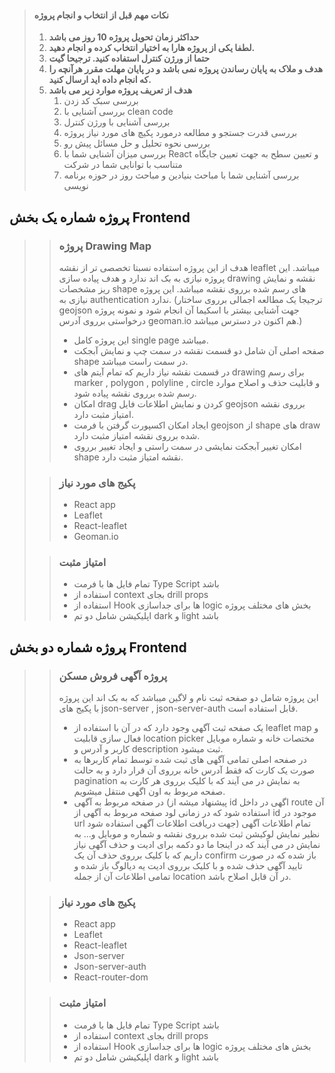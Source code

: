 > #### **نکات مهم قبل از انتخاب و انجام پروژه**
> 
> 1. **حداکثر زمان تحویل پروژه 10 روز می باشد**
> 2. **لطفا یکی از پروژه هارا به اختیار انتخاب کرده و انجام دهید.**
> 3. **حتما از ورژن کنترل استفاده کنید. ترجیحا گیت**
> 4. **هدف و ملاک به پایان رساندن پروژه نمی باشد و در پایان مهلت مقرر هرآنچه را که انجام داده اید ارسال کنید.**
> 5. **هدف از تعریف پروژه موارد زیر می باشد**
>    1. بررسی سبک کد زدن
>    2. بررسی آشنایی با clean code
>    3. بررسی آشنایی با ورژن کنترل
>    4. بررسی قدرت جستجو و مطالعه درمورد پکیچ های مورد نیاز پروژه 
>    5. بررسی نحوه تحلیل و حل مسائل پیش رو
>    6.  بررسی میزان آشنایی شما با React و تعیین سطح به جهت تعیین جایگاه متناسب با توانایی شما در شرکت
>    7. بررسی آشنایی شما با مباحث بنیادین و مباحث روز در حوزه برنامه نویسی



 ## پروژه شماره یک بخش Frontend 
> 
> > ### پروژه Drawing Map
> > 
> >   هدف از این پروژه استفاده نسبتا تخصصی تر از نقشه leaflet میباشد. این پروژه نیازی به بک اند ندارد و هدف پیاده سازی drawing نقشه و نمایش ریز مشخصات shape های رسم شده برروی نقشه میباشد. این پروژه نیازی به authentication ندارد. (ترجیجا یک مطالعه اجمالی برروی ساختار geojson جهت آشنایی بیشتر با اسکیما آن انجام شود و نمونه پروژه درخواستی برروی آدرس geoman.io هم اکنون در دسترس میباشد.)
> > 
> >   -   این پروژه کامل single page میباشد.
> >   -  صفحه اصلی آن شامل دو قسمت نقشه در سمت چپ و نمایش آبجکت shape در سمت راست میباشد.
> >   -   در قسمت نقشه نیاز داریم که تمام آیتم های drawing برای رسم marker , polygon , polyline , circle و قابلیت حذف و اصلاح موارد رسم شده برروی نقشه پیاده شود.
> >   -   امکان drag کردن و نمایش اطلاعات فایل geojson برروی نقشه امتیاز مثبت دارد.
> >   -   ایجاد امکان اکسپورت گرفتن با فرمت geojson از shape های draw شده برروی نقشه امتیاز مثبت دارد.
> >   -   امکان تغییر آبجکت نمایشی در سمت راستی و ایجاد تغییر برروی shape نقشه امتیاز مثبت دارد.
>
> > ### **پکیج های مورد نیاز**
  > >   - React app
  > >   - Leaflet
  > >   - React-leaflet 
  > >   - Geoman.io
>
> > ### **امتیاز مثبت**   
  > >   - تمام فایل ها با فرمت Type Script باشد     
  > >   - استفاده از context بجای drill props
  > >   - استفاده از Hook ها برای جداسازی logic بخش های مختلف پروژه
  > >   - اپلیکیشن شامل دو تم dark و light باشد
   
   
   

 ## پروژه شماره دو بخش Frontend 
> 
> >  ### پروژه آگهی فروش مسکن
> > 
> >   این پروژه شامل دو صفحه ثبت نام و لاگین میباشد که به بک اند این پروژه با پکیج های json-server , json-server-auth قابل استفاده است.
> > 
> >   - یک صفحه ثبت آگهی وجود دارد که در آن با استفاده از leaflet map و فعال سازی قابلیت location picker مختصات خانه و شماره موبایل کاربر و آدرس و description ثبت میشود.
> >   - در صفحه اصلی تمامی آگهی های ثبت شده توسط تمام کاربرها به صورت یک کارت که فقط آدرس خانه برروی آن قرار دارد و به حالت pagination به نمایش در می آیند که با کلیک برروی هر کارت به صفحه مربوط به اون اگهی منتقل میشویم.
> >   - در صفحه مربوط به آگهی (پیشنهاد میشه از id اگهی در داخل route آن استفاده شود که در زمانی لود صفحه مربوط به آگهی از id موجود در url جهت دریافت اطلاعات آگهی استفاده شود) تمام اطلاعات آگهی نظیر نمایش لوکیشن ثبت شده برروی نقشه و شماره و موبایل و... به نمایش در می آیند که در اینجا ما دو دکمه برای ادیت و حذف آگهی نیاز داریم که با کلیک برروی حذف آن یک confirm باز شده که در صورت تایید آگهی حذف شده و با کلیک برروی ادیت یه دیالوگ باز شده و تمامی اطلاعات آن از جمله location  در آن قابل اصلاح باشد.
> 
> >  ### **پکیج های مورد نیاز**
> >   - React app
> >   - Leaflet
> >   - React-leaflet
> >   - Json-server
> >   - Json-server-auth
> >   - React-router-dom
> 
> >  ### **امتیاز مثبت**
> >   -  تمام فایل ها با فرمت Type Script باشد
> >   -  استفاده از context بجای drill props 
> >   -  استفاده از Hook ها برای جداسازی logic بخش های مختلف پروژه
> >   -  اپلیکیشن شامل دو تم dark و light باشد
